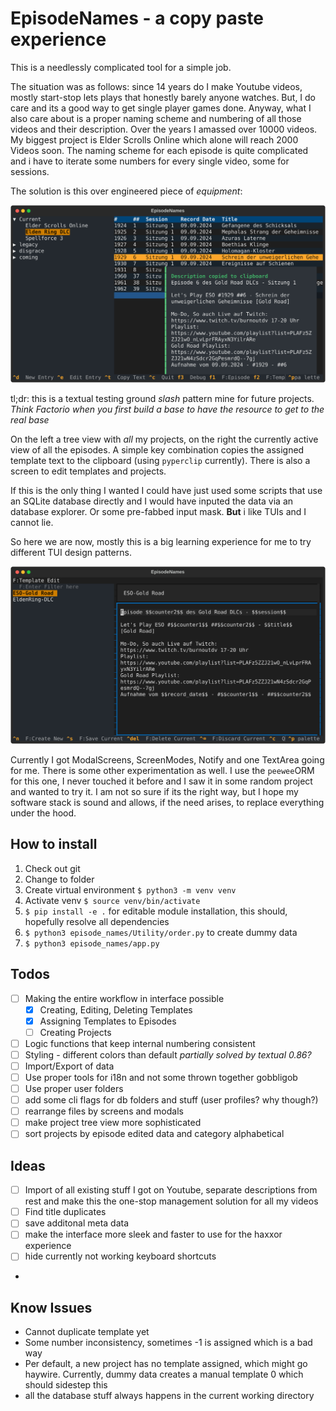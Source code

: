 # EpisodeNames - a copy paste experience

This is a needlessly complicated tool for a simple job.

The situation was as follows: since 14 years do I make Youtube videos, mostly start-stop lets plays that honestly barely anyone watches. But, I do care and its a good way to get single player games done. Anyway, what I also care about is a proper naming scheme and numbering of all those videos and their description. Over the years I amassed over 10000 videos. My biggest project is Elder Scrolls Online which alone will reach 2000 Videos soon. The naming scheme for each episode is quite complicated and i have to iterate some numbers for every single video, some for sessions.

The solution is this over engineered piece of _equipment_:

![Main Page](./docs/screenshot1.svg)

tl;dr: this is a textual testing ground *slash* pattern mine for future projects. *Think Factorio when you first build a base to have the resource to get to the real base*

On the left a tree view with _all_ my projects, on the right the currently active view of all the episodes. A simple key combination copies the assigned template text to the clipboard (using `pyperclip` currently). There is also a screen to edit templates and projects.

If this is the only thing I wanted I could have just used some scripts that use an SQLite database directly and I would have inputed the data via an database explorer. Or some pre-fabbed input mask. **But** i like TUIs and I cannot lie.

So here we are now, mostly this is a big learning experience for me to try different TUI design patterns.

![Template Page](./docs/screenshot2.svg)

Currently I got ModalScreens, ScreenModes, Notify and one TextArea going for me. There is some other experimentation as well. I use the `peewee`ORM for this one, I never touched it before and I saw it in some random project and wanted to try it. I am not so sure if its the right way, but I hope my software stack is sound and allows, if the need arises, to replace everything under the hood.

## How to install

1. Check out git
2. Change to folder
3. Create virtual environment `$ python3 -m venv venv`
4. Activate venv `$ source venv/bin/activate`
5. `$ pip install -e .` for editable module installation, this should, hopefully resolve all dependencies
6. `$ python3 episode_names/Utility/order.py` to create dummy data
7. `$ python3 episode_names/app.py`

## Todos

- [ ] Making the entire workflow in interface possible
  - [x] Creating, Editing, Deleting Templates
  - [x] Assigning Templates to Episodes
  - [ ] Creating Projects
- [ ] Logic functions that keep internal numbering consistent
- [ ] Styling - different colors than default _partially solved by textual 0.86?_
- [ ] Import/Export of data
- [ ] Use proper tools for i18n and not some thrown together gobbligob
- [ ] Use proper user folders
- [ ] add some cli flags for db folders and stuff (user profiles? why though?)
- [ ] rearrange files by screens and modals
- [ ] make project tree view more sophisticated
- [ ] sort projects by episode edited data and category alphabetical

## Ideas

- [ ] Import of all existing stuff I got on Youtube, separate descriptions from rest and make this the one-stop management solution for all my videos
- [ ] Find title duplicates
- [ ] save additonal meta data
- [ ] make the interface more sleek and faster to use for the haxxor experience
- [ ] hide currently not working keyboard shortcuts
- 
## Know Issues

* Cannot duplicate template yet
* Some number inconsistency, sometimes -1 is assigned which is a bad way
* Per default, a new project has no template assigned, which might go haywire. Currently, dummy data creates a manual template 0 which should sidestep this
* all the database stuff always happens in the current working directory